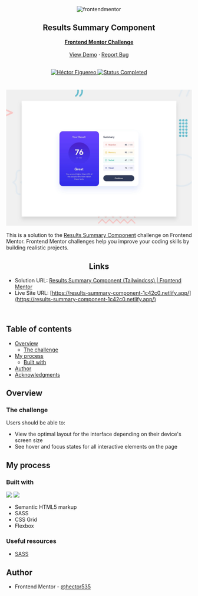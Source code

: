 <div id="top"></div>

<div align="center">
  <img src="https://www.frontendmentor.io/static/images/logo-mobile.svg" alt="frontendmentor" width="80">

  <h2 align="center">Results Summary Component</h2>
  <p align="center">
    <a href="https://www.frontendmentor.io/challenges/results-summary-component-CE_K6s0maV" target="_blank"><strong>Frontend Mentor Challenge</strong></a>
    <br />
    <br />
    <a href="https://results-summary-component-1c42c0.netlify.app/">View Demo</a>
    ·
    <a href="https://github.com/hector535/results-summary-component/issues" target="_blank">Report Bug</a>
    <br />
    <br />
  </p>
</div>

<!-- Bagdes -->
<div align="center">
  <!-- Profile -->
  <a href="https://www.frontendmentor.io/profile/hector535" target="_blank">
    <img src="https://img.shields.io/badge/Profile-Héctor%20Figuereo-76b5c5?style=for-the-badge&logo=frontendmentor" alt="Héctor Figuereo">
  </a>
  <!-- Status -->
  <a href="#">
    <img src="https://img.shields.io/badge/Status-Completed-brightgreen?style=for-the-badge" alt="Status Completed">
  </a>

</div>

#

<div align="center">

![](./design/desktop-preview.jpg)

</div>

This is a solution to the [Results Summary Component](https://www.frontendmentor.io/challenges/results-summary-component-CE_K6s0maV) challenge on Frontend Mentor. Frontend Mentor challenges help you improve your coding skills by building realistic projects.

<h2 align="center">Links</h2>

- Solution URL: [Results Summary Component (Tailwindcss) | Frontend Mentor](https://www.frontendmentor.io/solutions/results-summary-component-tailwindcss-s7Q8nFvUk6)
- Live Site URL: [https://results-summary-component-1c42c0.netlify.app/](https://results-summary-component-1c42c0.netlify.app/)

<br>

## Table of contents

- [Overview](#overview)
  - [The challenge](#the-challenge)
- [My process](#my-process)
  - [Built with](#built-with)
- [Author](#author)
- [Acknowledgments](#acknowledgments)

## Overview

### The challenge

Users should be able to:

- View the optimal layout for the interface depending on their device's screen size
- See hover and focus states for all interactive elements on the page

## My process

### Built with

<!-- Bagdes -->

![](https://img.shields.io/badge/HTML5-E34F26?style=for-the-badge&logo=html5&logoColor=white)
![](https://img.shields.io/badge/sass-CC6699?style=for-the-badge&logo=sass&logoColor=white)

- Semantic HTML5 markup
- SASS
- CSS Grid
- Flexbox

### Useful resources

- [SASS](https://sass-lang.com/)

## Author

- Frontend Mentor - [@hector535](https://www.frontendmentor.io/profile/hector535)
